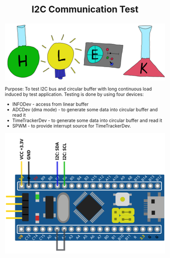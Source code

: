 # <p align="center">I2C Communication Test</p>
<p align="center"><img src="../images/hlek.svg"></p>

Purpose:
To test I2C bus and circular buffer with long continuous load induced by test application.
Testing is done by using four devices:

* INFODev - access from linear buffer
* ADCDev (dma mode) - to generate some data into circular buffer and read it
* TimeTrackerDev - to generate some data into circular buffer and read it
* SPWM - to provide interrupt source for TimeTrackerDev.


<p align="center"><img src="../images/test_i2c_comm.svg">